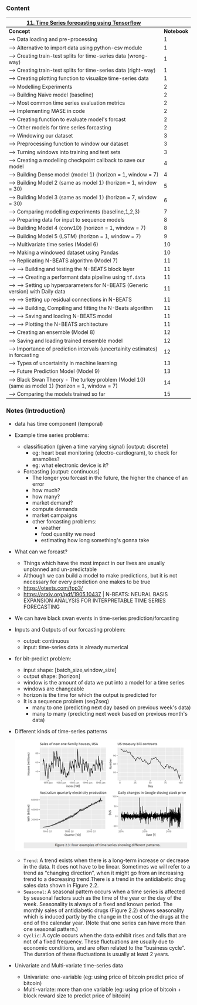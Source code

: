 ### Content

| <u>**11. Time Series forecasting using Tensorflow**</u>  ||
|---------|----------|
| **Concept** | **Notebook** |
|--> Data loading and pre-processing|1|
|--> Alternative to import data using python-csv module |1|
|--> Creating train-test splits for time-series data (wrong-way)|1|
|--> Creating train-test splits for time-series data (right-way)|1|
|--> Creating plotting function to visualize time-series data |1|
|--> Modelling Experiments |2|
|--> Building Naive model (baseline) |2|
|--> Most common time series evaluation metrics |2|
|--> Implementing MASE in code |2|
|--> Creating function to evaluate model's forcast |2|
|--> Other models for time series forcasting|2|
|--> Windowing our dataset|3|
|--> Preprocessing function to window our dataset|3|
|--> Turning windows into training and test sets|3|
|--> Creating a modelling checkpoint callback to save our model|4|
|--> Building Dense model (model 1) (horizon = 1, window = 7)|4|
|--> Building Model 2 (same as model 1) (horizon = 1, window = 30)|5|
|--> Building Model 3 (same as model 1) (horizon = 7, window = 30)|6|
|--> Comparing modelling experiments (baseline,1,2,3)|7|
|--> Preparing data for input to sequence models |8|
|--> Building Model 4 (conv1D) (horizon = 1, window = 7)|8|
|--> Building Model 5 (LSTM) (horizon = 1, window = 7)|9|
|--> Multivariate time series (Model 6)|10|
|--> Making a windowed dataset using Pandas|10|
|--> Replicating N-BEATS algorithm (Model 7)|11|
|--> --> Building and testing the N-BEATS block layer|11|
|--> --> Creating a performant data pipeline using `tf.data` |11|
|--> --> Setting up hyperparameters for N-BEATS (Generic version) with Daily data |11|
|--> --> Setting up residual connections in N-BEATS |11|
|--> --> Building, Compiling and fitting the N-Beats algorithm |11|
|--> --> Saving and loading N-BEATS model |11|
|--> --> Plotting the N-BEATS architecture  |11|
|--> Creating an ensemble (Model 8) |12|
|--> Saving and loading trained ensemble model |12|
|--> Importance of prediction intervals (uncertainity estimates) in forcasting |12|
|--> Types of uncertainity in machine learning |13|
|--> Future Prediction Model (Model 9)|13|
|--> Black Swan Theory - The turkey problem (Model 10) (same as model 1) (horizon = 1, window = 7) |14|
|--> Comparing the models trained so far |15|
 

### Notes (Introduction)
* data has time component (temporal)
* Example time series problems:
  * classification (given a time varying signal) [output: discrete]
    * eg: heart beat monitoring (electro-cardiogram), to check for anamolies?
    * eg: what electronic device is it?
  * Forcasting [output: continuous]
    * The longer you forcast in the future, the higher the chance of an error
    * how much?
    * how many?
    * market demand?
    * compute demands
    * market campaigns
    * other forcasting problems:
      * weather
      * food quantity we need
      * estimating how long something's gonna take
* What can we forcast?
  * Things which have the most impact in our lives are usually unplanned and un-predictable
  * Although we can build a model to make predictions, but it is not necessary for every prediction one makes to be true
  * https://otexts.com/fpp3/
  * https://arxiv.org/pdf/1905.10437 | N-BEATS: NEURAL BASIS EXPANSION ANALYSIS FOR
INTERPRETABLE TIME SERIES FORECASTING
* We can have black swan events in time-series prediction/forcasting
* Inputs and Outputs of our forcasting problem:
  * output: continuous
  * input: time-series data is already numerical
* for bit-predict problem:
  * input shape: [batch_size,window_size]
  * output shape: [horizon]
  * window is the amount of data we put into a model for a time series
  * windows are changeable
  * horizon is the time for which the output is predicted for
  * It is a sequence problem (seq2seq)
    * many to one (predicting next day based on previous week's data)
    * many to many (predicting next week based on previous month's data)
* Different kinds of time-series patterns
  
  <img src ='time_series_patterns.png'></img>
  * `Trend`: A trend exists when there is a long-term increase or decrease in the data. It does not have to be linear. Sometimes we will refer to a trend as “changing direction”, when it might go from an increasing trend to a decreasing trend.There is a trend in the antidiabetic drug sales data shown in Figure 2.2.
  * `Seasonal`: A seasonal pattern occurs when a time series is affected by seasonal factors such as the time of the year or the day of the week. Seasonality is always of a fixed and known period. The monthly sales of antidiabetic drugs (Figure 2.2) shows seasonality which is induced partly by the change in the cost of the drugs at the end of the calendar year. (Note that one series can have more than one seasonal pattern.)
  * `Cyclic`: A cycle occurs when the data exhibit rises and falls that are not of a fixed frequency. These fluctuations are usually due to economic conditions, and are often related to the “business cycle”. The duration of these fluctuations is usually at least 2 years.
  
* Univariate and Multi-variate time-series data
  * Univariate: one-variable (eg: using price of bitcoin predict price of bitcoin)
  * Multi-variate: more than one variable (eg: using price of bitcoin + block reward size to predict price of bitcoin)

    
